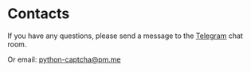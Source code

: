 # Contacts

If you have any questions, please send a message to the [Telegram](https://t.me/pythoncaptcha) chat room.

Or email: [python-captcha@pm.me](mailto:python-captcha@pm.me)